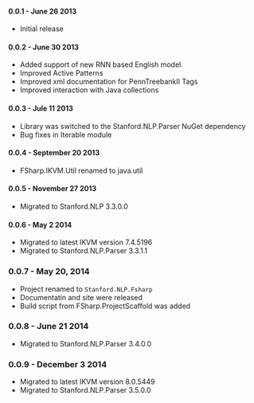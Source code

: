 #### 0.0.1 - June 26 2013
* Initial release

#### 0.0.2 - June 30 2013
* Added support of new RNN based English model.
* Improved Active Patterns
* Improved xml documentation for PennTreebankII Tags
* Improved interaction with Java collections

#### 0.0.3 - Jule 11 2013
* Library was switched to the Stanford.NLP.Parser NuGet dependency
* Bug fixes in Iterable module

#### 0.0.4 - September 20 2013
* FSharp.IKVM.Util renamed to java.util

#### 0.0.5 - November 27 2013
* Migrated to Stanford.NLP 3.3.0.0

#### 0.0.6 - May 2 2014
* Migrated to latest IKVM version 7.4.5196
* Migrated to Stanford.NLP.Parser 3.3.1.1

### 0.0.7 - May 20, 2014
* Project renamed to `Stanford.NLP.Fsharp`
* Documentatin and site were released
* Build script from FSharp.ProjectScaffold was added

### 0.0.8 - June 21 2014
* Migrated to Stanford.NLP.Parser 3.4.0.0

### 0.0.9 - December 3 2014
* Migrated to latest IKVM version 8.0.5449
* Migrated to Stanford.NLP.Parser 3.5.0.0